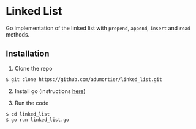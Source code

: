 # Linked List

Go implementation of the linked list with `prepend`, `append`, `insert` and `read` methods.

## Installation

1. Clone the repo
```sh
$ git clone https://github.com/adumortier/linked_list.git
```
2. Install go (instructions [here](https://golang.org/doc/install))

3. Run the code

```sh
$ cd linked_list
$ go run linked_list.go
```
